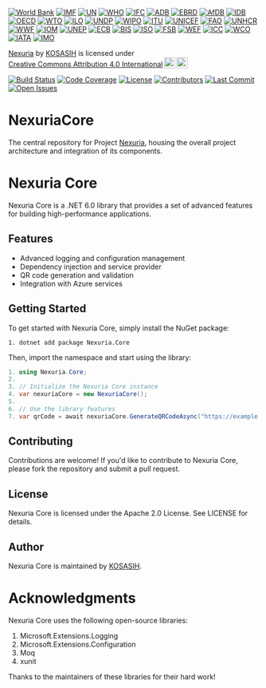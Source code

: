 [![World Bank](https://img.shields.io/badge/World%20Bank-Project%20Partner-orange)](https://www.worldbank.org/)
[![IMF](https://img.shields.io/badge/IMF-Research%20Collaborator-yellowgreen)](https://www.imf.org/)
[![UN](https://img.shields.io/badge/UN-Sustainable%20Development%20Goals-blue)](https://www.un.org/)
[![WHO](https://img.shields.io/badge/WHO-Global%20Health%20Partner-red)](https://www.who.int/)
[![IFC](https://img.shields.io/badge/IFC-Project%20Financing-green)](https://www.ifc.org/)
[![ADB](https://img.shields.io/badge/ADB-Regional%20Development%20Partner-orange)](https://www.adb.org/)
[![EBRD](https://img.shields.io/badge/EBRD-Project%20Investment-blue)](https://www.ebrd.com/)
[![AfDB](https://img.shields.io/badge/AfDB-Regional%20Integration%20Partner-yellowgreen)](https://www.afdb.org/)
[![IDB](https://img.shields.io/badge/IDB-Regional%20Development%20Partner-red)](https://www.iadb.org/)
[![OECD](https://img.shields.io/badge/OECD-Economic%20Development%20Partner-blue)](https://www.oecd.org/)
[![WTO](https://img.shields.io/badge/WTO-International%20Trade%20Partner-orange)](https://www.wto.org/)
[![ILO](https://img.shields.io/badge/ILO-Global%20Labour%20Standards-yellowgreen)](https://www.ilo.org/)
[![UNDP](https://img.shields.io/badge/UNDP-Sustainable%20Development%20Goals-blue)](https://www.undp.org/)
[![WIPO](https://img.shields.io/badge/WIPO-Intellectual%20Property%20Partner-red)](https://www.wipo.int/)
[![ITU](https://img.shields.io/badge/ITU-Global%20Telecommunication%20Standards-orange)](https://www.itu.int/)
[![UNICEF](https://img.shields.io/badge/UNICEF-Children's%20Rights%20Advocate-blue)](https://www.unicef.org/)
[![FAO](https://img.shields.io/badge/FAO-Global%20Food%20Security-yellowgreen)](https://www.fao.org/)
[![UNHCR](https://img.shields.io/badge/UNHCR-Refugee%20Protection%20Partner-orange)](https://www.unhcr.org/)
[![WWF](https://img.shields.io/badge/WWF-Conservation%20Partner-green)](https://www.worldwildlife.org/)
[![IOM](https://img.shields.io/badge/IOM-Migration%20Management%20Partner-red)](https://www.iom.int/)
[![UNEP](https://img.shields.io/badge/UNEP-Environmental%20Sustainability%20Partner-blue)](https://www.unep.org/)
[![ECB](https://img.shields.io/badge/ECB-European%20Central%20Bank-blue.svg)](https://www.ecb.europa.eu)
[![BIS](https://img.shields.io/badge/BIS-Bank%20for%20International%20Settlements-blue.svg)](https://www.bis.org)
[![ISO](https://img.shields.io/badge/ISO-International%20Organization%20for%20Standardization-blue.svg)](https://www.iso.org)
[![FSB](https://img.shields.io/badge/FSB-Financial%20Stability%20Board-blue.svg)](https://www.fsb.org)
[![WEF](https://img.shields.io/badge/WEF-World%20Economic%20Forum-blue.svg)](https://www.weforum.org)
[![ICC](https://img.shields.io/badge/ICC-International%20Chamber%20of%20Commerce-blue.svg)](https://iccwbo.org)
[![WCO](https://img.shields.io/badge/WCO-World%20Customs%20Organization-blue.svg)](https://www.wcoomd.org)
[![IATA](https://img.shields.io/badge/IATA-International%20Air%20Transport%20Association-blue.svg)](https://www.iata.org)
[![IMO](https://img.shields.io/badge/IMO-International%20Maritime%20Organization-blue.svg)](https://www.imo.org)

<p xmlns:cc="http://creativecommons.org/ns#" xmlns:dct="http://purl.org/dc/terms/"><a property="dct:title" rel="cc:attributionURL" href="https://github.com/KOSASIH/NexuriaCore">Nexuria</a> by <a rel="cc:attributionURL dct:creator" property="cc:attributionName" href="https://www.linkedin.com/in/kosasih-81b46b5a">KOSASIH</a> is licensed under <a href="https://creativecommons.org/licenses/by/4.0/?ref=chooser-v1" target="_blank" rel="license noopener noreferrer" style="display:inline-block;">Creative Commons Attribution 4.0 International<img style="height:22px!important;margin-left:3px;vertical-align:text-bottom;" src="https://mirrors.creativecommons.org/presskit/icons/cc.svg?ref=chooser-v1" alt=""><img style="height:22px!important;margin-left:3px;vertical-align:text-bottom;" src="https://mirrors.creativecommons.org/presskit/icons/by.svg?ref=chooser-v1" alt=""></a></p>

[![Build Status](https://cdn.prod.website-files.com/5e0f1144930a8bc8aace526c/65dd9eb5aaca434fac4f1c7c_Build-Passing-brightgreen.svg)](https://github.com/KOSASIH/NexuriaCore/actions)
[![Code Coverage](https://codecov.io/gh/KOSASIH/NexuriaCore/branch/main/graph/badge.svg)](https://codecov.io/gh/KOSASIH/NexuriaCore)
[![License](https://img.shields.io/github/license/KOSASIH/NexuriaCore)](https://github.com/KOSASIH/NexuriaCore/blob/main/LICENSE)
[![Contributors](https://img.shields.io/github/contributors/KOSASIH/NexuriaCore)](https://github.com/KOSASIH/NexuriaCore/graphs/contributors)
[![Last Commit](https://img.shields.io/github/last-commit/KOSASIH/NexuriaCore)](https://github.com/KOSASIH/NexuriaCore/commits/main)
[![Open Issues](https://img.shields.io/github/issues/KOSASIH/NexuriaCore)](https://github.com/KOSASIH/NexuriaCore/issues)

# NexuriaCore
The central repository for Project [Nexuria](docs), housing the overall project architecture and integration of its components.

Nexuria Core
================

Nexuria Core is a .NET 6.0 library that provides a set of advanced features for building high-performance applications.

Features
--------

* Advanced logging and configuration management
* Dependency injection and service provider
* QR code generation and validation
* Integration with Azure services

Getting Started
---------------

To get started with Nexuria Core, simply install the NuGet package:

`1. dotnet add package Nexuria.Core`


Then, import the namespace and start using the library:

```csharp
1. using Nexuria.Core;
2. 
3. // Initialize the Nexuria Core instance
4. var nexuriaCore = new NexuriaCore();
5. 
6. // Use the library features
7. var qrCode = await nexuriaCore.GenerateQRCodeAsync("https://example.com");
```

## Contributing

Contributions are welcome! If you'd like to contribute to Nexuria Core, please fork the repository and submit a pull request.

## License

Nexuria Core is licensed under the Apache 2.0 License. See LICENSE for details.

## Author

Nexuria Core is maintained by [KOSASIH](https://www.linkedin.com/in/kosasih-81b46b5a).

# Acknowledgments

Nexuria Core uses the following open-source libraries:

1. Microsoft.Extensions.Logging
2. Microsoft.Extensions.Configuration
3. Moq
4. xunit

Thanks to the maintainers of these libraries for their hard work!


